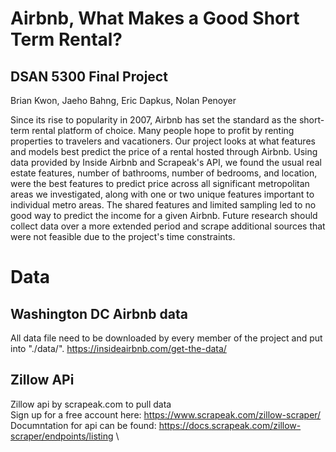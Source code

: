 # Airbnb, What Makes a Good Short Term Rental?
## DSAN 5300 Final Project

Brian Kwon, Jaeho Bahng, Eric Dapkus, Nolan Penoyer

Since its rise to popularity in 2007, Airbnb has set the standard as the short-term rental platform of choice. Many people hope to profit by renting properties to travelers and vacationers. Our project looks at what features and models best predict the price of a rental hosted through Airbnb. Using data provided by Inside Airbnb and Scrapeak's API, we found the usual real estate features, number of bathrooms, number of bedrooms, and location, were the best features to predict price across all significant metropolitan areas we investigated, along with one or two unique features important to individual metro areas. The shared features and limited sampling led to no good way to predict the income for a given Airbnb. Future research should collect data over a more extended period and scrape additional sources that were not feasible due to the project's time constraints.

# Data
## Washington DC Airbnb data
All data file need to be downloaded by every member of the project and put into "./data/".
https://insideairbnb.com/get-the-data/

## Zillow APi
Zillow api by scrapeak.com to pull data\
Sign up for a free account here: https://www.scrapeak.com/zillow-scraper/ \
Documntation for api can be found: https://docs.scrapeak.com/zillow-scraper/endpoints/listing \
